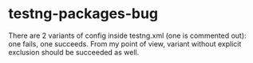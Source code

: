 # testng-packages-bug

There are 2 variants of config inside testng.xml (one is commented out): one fails, one succeeds. From my point of view, variant without explicit exclusion should be succeeded as well.
